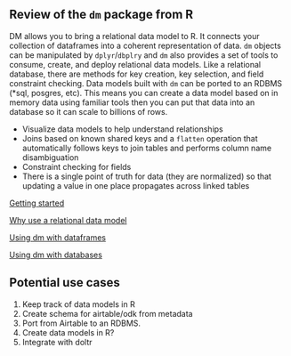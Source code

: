 ## Review of the `dm` package from R

DM allows you to bring a relational data model to R. 
It connects your collection of dataframes into a coherent representation of data. 
`dm` objects can be manipulated by `dplyr`/`dbplry` and `dm` also provides a set of tools to consume, create, and deploy
relational data models. Like a relational database, there are methods for key creation, key selection, and field constraint checking.
Data models built with `dm` can be ported to an RDBMS (*sql, posgres, etc). 
This means you can create a data model based on in memory data using familiar tools then
you can put that data into an database so it can scale to billions of rows. 

- Visualize data models to help understand relationships
- Joins based on known shared keys and a `flatten` operation that automatically follows keys to join tables and performs column name disambiguation
- Constraint checking for fields
- There is a single point of truth for data (they are normalized) so that updating a value in one place propagates across linked tables

[Getting started](https://cynkra.github.io/dm/articles/dm.html)

[Why use a relational data model](https://cynkra.github.io/dm/articles/howto-dm-theory.html)

[Using dm with dataframes](https://cynkra.github.io/dm/articles/howto-dm-df.html)

[Using dm with databases](https://cynkra.github.io/dm/articles/howto-dm-db.html)


## Potential use cases

1. Keep track of data models in R
2. Create schema for airtable/odk from metadata
3. Port from Airtable to an RDBMS. 
4. Create data models in R?
5. Integrate with doltr
